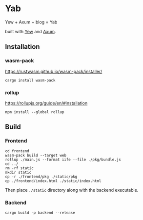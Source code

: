 # Yab

Yew + Axum + blog = Yab

built with [Yew](https://github.com/yewstack/yew) and [Axum](https://github.com/tokio-rs/axum).

## Installation

### wasm-pack

<https://rustwasm.github.io/wasm-pack/installer/>

```shell
cargo install wasm-pack

```

### rollup

<https://rollupjs.org/guide/en/#installation>

```shell
npm install --global rollup
```

## Build

### Frontend

```shell
cd frontend
wasm-pack build --target web
rollup ./main.js --format iife --file ./pkg/bundle.js
cd ../
rm -rf static
mkdir static
cp -r ./frontend/pkg ./static/pkg
cp ./frontend/index.html ./static/index.html
```

Then place `./static` directory along with the backend executable.

### Backend

```shell
cargo build -p backend --release
```
